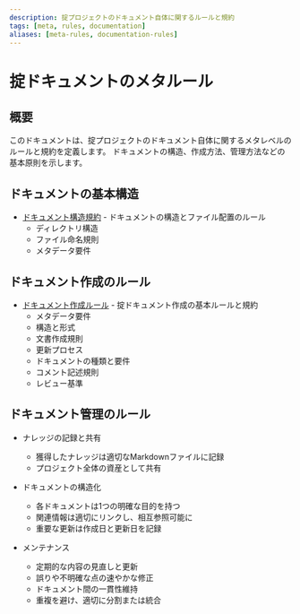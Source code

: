 ```yaml
---
description: 掟プロジェクトのドキュメント自体に関するルールと規約
tags: [meta, rules, documentation]
aliases: [meta-rules, documentation-rules]
---
```


# 掟ドキュメントのメタルール

## 概要

このドキュメントは、掟プロジェクトのドキュメント自体に関するメタレベルのルールと規約を定義します。
ドキュメントの構造、作成方法、管理方法などの基本原則を示します。

## ドキュメントの基本構造

- [ドキュメント構造規約](meta/structure.md) - ドキュメントの構造とファイル配置のルール
  - ディレクトリ構造
  - ファイル命名規則
  - メタデータ要件

## ドキュメント作成のルール

- [ドキュメント作成ルール](meta/rules.md) - 掟ドキュメント作成の基本ルールと規約
  - メタデータ要件
  - 構造と形式
  - 文書作成規則
  - 更新プロセス
  - ドキュメントの種類と要件
  - コメント記述規則
  - レビュー基準

## ドキュメント管理のルール

- ナレッジの記録と共有
  - 獲得したナレッジは適切なMarkdownファイルに記録
  - プロジェクト全体の資産として共有

- ドキュメントの構造化
  - 各ドキュメントは1つの明確な目的を持つ
  - 関連情報は適切にリンクし、相互参照可能に
  - 重要な更新は作成日と更新日を記録

- メンテナンス
  - 定期的な内容の見直しと更新
  - 誤りや不明確な点の速やかな修正
  - ドキュメント間の一貫性維持
  - 重複を避け、適切に分割または統合 